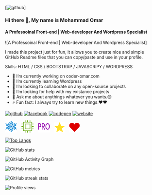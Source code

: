 [<img src='[https://cdn.jsdelivr.net/npm/simple-icons@3.0.1/icons/github.svg](https://media4.giphy.com/media/qgQUggAC3Pfv687qPC/giphy.gif)' alt='github' width='500' height='400'>]

### Hi there 👋, My name is Mohammad Omar
#### A Professoinal Front-end | Web-developer And Wordpress Specialist
![A Professoinal Front-end | Web-developer And Wordpress Specialist]

I made this project just for fun, it allows you to create nice and simple GitHub Readme files that you can copy/paste and use in your profile.

Skills: HTML / CSS / BOOTSTRAP / JAVASCRIPY / WORDPRESS

- 🔭 I’m currently working on coder-omar.com 
- 🌱 I’m currently learning Wordpress 
- 👯 I’m looking to collaborate on any open-source projects 
- 🤔 I’m looking for help with my existance projects 
- 💬 Ask me about anythings whatever you wants.😊 
- ⚡ Fun fact: I always try to learn new things.❤❤ 


[<img src='https://cdn.jsdelivr.net/npm/simple-icons@3.0.1/icons/github.svg' alt='github' height='40'>](https://github.com/Mohammad-Omar-07)  [<img src='https://cdn.jsdelivr.net/npm/simple-icons@3.0.1/icons/facebook.svg' alt='facebook' height='40'>](https://www.facebook.com/shayied07)  [<img src='https://cdn.jsdelivr.net/npm/simple-icons@3.0.1/icons/codepen.svg' alt='codepen' height='40'>](https://codepen.io/Mohammad-Omar007)  [<img src='https://cdn.jsdelivr.net/npm/simple-icons@3.0.1/icons/icloud.svg' alt='website' height='40'>](www.coder-omar.com)  

<a href='https://archiveprogram.github.com/'><img src='https://raw.githubusercontent.com/acervenky/animated-github-badges/master/assets/acbadge.gif' width='40' height='40'></a> <a href='https://docs.github.com/en/developers'><img src='https://raw.githubusercontent.com/acervenky/animated-github-badges/master/assets/devbadge.gif' width='40' height='40'></a> <a href='https://github.com/pricing'><img src='https://raw.githubusercontent.com/acervenky/animated-github-badges/master/assets/pro.gif' width='40' height='40'></a> <a href='https://stars.github.com/'><img src='https://raw.githubusercontent.com/acervenky/animated-github-badges/master/assets/starbadge.gif' width='35' height='35'></a> <a href='https://docs.github.com/en/github/supporting-the-open-source-community-with-github-sponsors'><img src='https://raw.githubusercontent.com/acervenky/animated-github-badges/master/assets/sponsorbadge.gif' width='35' height='35'></a> 

[![Top Langs](https://github-readme-stats.vercel.app/api/top-langs/?username=Mohammad-Omar-07)](https://github.com/anuraghazra/github-readme-stats)

![GitHub stats](https://github-readme-stats.vercel.app/api?username=Mohammad-Omar-07&show_icons=true)  

![GitHub Activity Graph](https://activity-graph.herokuapp.com/graph?username=Mohammad-Omar-07)  

![GitHub metrics](https://metrics.lecoq.io/Mohammad-Omar-07)  

![GitHub streak stats](https://github-readme-streak-stats.herokuapp.com/?user=Mohammad-Omar-07)  

![Profile views](https://gpvc.arturio.dev/Mohammad-Omar-07)  
